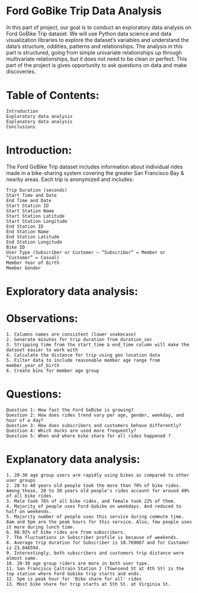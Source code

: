 # Ford GoBike Trip Data Analysis

In this part of project, our goal is to conduct an exploratory data analysis on Ford GoBike Trip dataset. We will use Python data science and data visualization libraries to explore the dataset’s variables and understand the data’s structure, oddities, patterns and relationships. The analysis in this part is structured, going from simple univariate relationships up through multivariate relationships, but it does not need to be clean or perfect. This part of the project is gives opportunity to ask questions on data and make discoveries.


# Table of Contents:

    Introduction
    Exploratory data analysis
    Explanatory data analysis
    Conclusions


# Introduction:

The Ford GoBike Trip dataset includes information about individual rides made in a bike-sharing system covering the greater San Francisco Bay & nearby areas. Each trip is anonymized and includes:

    Trip Duration (seconds)
    Start Time and Date
    End Time and Date
    Start Station ID
    Start Station Name
    Start Station Latitude
    Start Station Longitude
    End Station ID
    End Station Name
    End Station Latitude
    End Station Longitude
    Bike ID
    User Type (Subscriber or Customer – “Subscriber” = Member or “Customer” = Casual)
    Member Year of Birth
    Member Gender


# Exploratory data analysis:

# Observations:

    1. Columns names are consistent (lower snakecase)
    2. Generate minutes for trip duration from duration_sec 
    3. Stripping time from the start_time & end_time column will make the dataset easier to work with 
    4. Calculate the distance for trip using geo location data
    5. Filter data to include reasonable member age range from member_year_of_birth
    6. Create bins for member age group

# Questions: 

    Question 1: How fast the Ford GoBike is growing?
    Question 2: How does rides trend vary per age, gender, weekday, and hour of a day?
    Question 3: How does subscribers and customers behave differently?
    Question 4: Which docks are used more frequently?
    Question 5: When and where bike share for all rides happened ?


# Explanatory data analysis:

    1. 20-30 age group users are rapidly using bikes as compared to other user groups
    2. 20 to 40 years old people took the more than 70% of bike rides. Among those, 20 to 30 years old people's rides account for around 40% of all bike rides.
    3. Male took 76% of all bike rides, and female took 22% of them.
    4. Majority of people uses Ford Gobike on weekdays. And reduced to half on weekends.
    5. Majority number of people uses this service during commute time. 8am and 5pm are the peak hours for this service. Also, few people uses it more during lunch time.
    6. 88.92% of bike rides are from subscribers.
    7. The fluctuations in Subscriber profile is because of weekends.
    8. Average trip duration for Subscriber is 10.769067 and for Customer is 23.846594.
    9. Interestingly, both subscribers and customers trip distance were almost same.
    10. 20-30 age group riders are more in both user type.
    11. San Francisco Caltrain Station 2 (Townsend St at 4th St) is the top station where Ford Gobike trip starts and ends.
    12. 5pm is peak hour for 'Bike share for all' rides
    13. Most bike share for trip starts at 5th St. at Virginia St.


